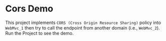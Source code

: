 # Cors Demo

This project implements `CORS (Cross Origin Resource Sharing)` policy into `WebMvc_1` then try to call the endpoint from another domain (i.e., `WebMvc_2`). Run the Project to see the demo.